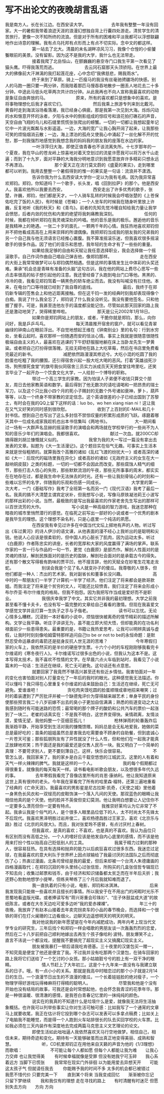 # 写不出论文的夜晚胡言乱语



我是南方人。长在长江边。在西安读大学。 
　　 
　　　 去年我有整整一年没有回家。大一的暑假我带着浪迹天涯的浪漫幻想独自背上行囊四处游走。清贫学生的清苦旅行，更像一次不知所终的流浪。但是对于所有的困难和平淡我都可以浮想联翩地作出诗意的理解。我有点乌托邦有点形而上有点不切实际。念中文的都这样。 
　　 
　　　　第一站去了北大。清晨的未名湖畔凉风习习，我像个仓惶的小偷饕餮眼前的美景。没有留影。因为这不是我的大学，我什么也无法带走。 
　　 
　　　　接着我爬了北岳恒山，在颤巍巍的悬空寺门口我生平第一次看见了猫头鹰。吓得我落荒而逃。 
　　 
　　　　去云冈石窟那天头顶骄阳。在世界上最大的佛像前大汗淋漓的我打起莲花座，心中念叨“我佛慈悲，赐我雨水”。 
　　 
　　　　终于来到了草原。骑上一匹瘦马的我没有丝毫驰骋疆场的快感。别人的马跑一圈只要一两分钟，而我陪着那匹马慢吞吞地散步一圈丢人地花去二十多分钟。中途此马低头吃草两次共计四分钟。从此我再也不向人宣称我最喜欢的动物是象征自由奔放的马。 
　　 
　　　　原来，所有的喜欢都只是想象中的喜欢。是将事物理想化后我才喜欢它们。 
　　 
　　　　然后我乘上旅游专列来到北戴河。黄昏时走到海滨浴场看落潮，我已经身心俱疲。那是我第一次见到大海。烁烁闪动的水和惬意开怀的泳者，夕阳与水中的倒影组成的惊叹号和浪花拍打礁石的声音，天空自由飞翔的鸟儿和石缝里慌慌张张爬出的螃蟹。一切的一切都让我想起童年记忆中一片波光粼粼与水影遥遥。一边，大海的宽广让我心胸开阔了起来，让我那些可笑的烦恼烟消云散；一边，海上漂泊的孤舟又使我心中涌起了一丝化解不开的忧愁，那一刻我强烈地感觉到我想念我的妈妈我的朋友我的座落在水边的家。 
　　 
　　　　一叶浮萍归大海，即使正值青春也不该流离失所。十七岁那年的一个夏夜，我在华山的苍龙岭上惊喜地对着天空划过的流星许愿我可以将万水千山走遍；而到了十九岁，面对平静的大海我分明地意识到我愿意放弃许多精彩只想永远不再漂泊。 
　　 
　　　　那个夏天正在流行莫文蔚的《盛夏的果实》，走到哪里都可以听到。我用去整整一个暑假得到的惟一的果实是一句话：流浪并不潇洒。 
　　 
　　　　告诉你我为什么去西安读大学你一定以为我有毛病。因为我异常喜欢郑钧。郑钧，你知道吗？一个歌手，长头发，唱《回到拉萨》的那个。他是西安人。我喜欢他所以我要去西安。 
　　 
　　　　西安走出了许多优秀的歌手，张楚，许巍，郑钧，他们都是天才。一个人骑车乱转的时候我会哼唱张楚的《上苍保佑吃完了饭的人民》，有时候是《苍蝇》；一个人坐车的时候我在随身听里放上许巍，反复地听《我的秋天》和《青鸟》。前者的先知先觉冷暖自知给我力量让我学会愤怒，后者内敛的忧伤和内里的绝望将我刺痛教我深刻。 
　　 
　　　　任何的时候，我都在倾听郑钧在我灵魂深处的吟唱。他的音乐是我的极乐。邂逅他的音乐是我精神上的艳遇。一张二十岁的面孔，一颗两千年的心情。我狂热地喜欢郑钧但并不把他看成高高在上用来崇拜的所谓偶像。我把郑钧当成我的朋友我的兄弟我的另一个自己我与他无须语言已经推心置腹。我不算准摇滚乐迷，但我喜欢很多摇滚歌手的很多作品。因了他们的音乐和思想，我年轻的生命才有了一些些的重量。 
　　 
　　　　如果给我足够的自由和天赋让我任意选择职业，我会选择做一个摇滚歌手。自己作词作曲自己唱自己弹吉他，像郑钧那样。 
　　 
　　　　走在西安的大街上我常常做梦可以与郑钧偶然相遇。但是这样的事情发生比中体彩的头奖还难。秉承“机会总是青睐有准备的头脑”这句古训，我在他的网站上费尽心思写一些点击率很高的帖子想引起他的注意。我还曾经昏了头跑到电台门口等他。黑黑的、冷冷的夜，我看见郑钧驾着一辆黑色的轿车绝尘而去。我没有叫喊没有拦住他。本来，在电台门口等待就已经到了我自尊的底线。 
　　 
　　　　最后，我终于在郑钧新专辑的签售会上和他近距离接触。但在这千钧一发的经典时刻我却表现得像个白痴。我说了什么我全忘了，郑钧说了什么我全没听见。我没有要他签名，只和他握了握手。可是，我甚至连他左手的温度都没能记住。尽管如此那天回家的路上我还是激动地哭了，哭得稀里哗啦。 
　　 
　　　　那天是公元2002年1月18日。 
　　 
　　　　如果你是郑钧网站上的朋友，或者，干脆你就是郑钧，那么，向你问好，我是乒乒乓乓。 
　　 
　　　　每天清晨推开宿舍的窗户，就可以看见青翠幽绿的钟南山在眼前浮出。不自觉地想起王维在《钟南别业》里的名句：行到水穷处，坐看云起时。喜欢那样一份随遇而安的恬淡心情。事实上我就是很随意很随性极端自由主义的人，最喜欢在逃课的下午舒舒服服地躺在床上当卧龙先生一梦黄粱。或者把自己打扮得很落魄，无挂无碍地在路上大吃草莓，然后在书店里免费看完最近的新书。 
　　 
　　　　减肥依然路漫漫其修远兮。大吃小混的吃圆了我的脸蛋也吃粗了我的腰围，还引得宿舍兴起一股大吃大喝的恶风。打着“英雄战死沙场，狗熊撑死食堂”的旗号我伙同宿舍三员实力派成员天天把食堂往垮里吃，还笑言毕业了一起开办一个饮食文化大学，一人给封一个博导的职称。 
　　 
　　　　带过一个高三学生的家教。因为怕误人子弟便不收钱只算交个朋友，周日去他家教英语和数学。最后得到了他无数次的请吃请喝和一把昂贵的瑞士军刀，以及这个只比我小四个月的死小子赐封的无数个外号诸如衰神，萝卜，葫芦等等，以及一个终身不带家教的坚定信念。这个英语很差的小子已经出国到了苏黎士，有时会在我的QQ上留下这样的话：luo bo，wo hen xiang nian ni！这让我在又气又好笑的同时感到很欣慰。 
　　 
　　　　收到了上百封的E-MAIL和几十封书信。想到自己也写出了这么多封信不禁惊叹量的积累形成质的飞跃。琢磨着哪天其中一位成名成家我趁机也出本书信集叫《两地书》。 
　　 
　　　 大一期间看过一场有一大群声名显赫的摇滚歌手的演唱会和两场就在学校举行的一些尚不为人知的音乐少年们的演唱会。我都很喜欢。 
　　 
　　　　献过一次血。就200CC却搞得跟刘胡兰慷慨就义似的。 
　　 
　　　　我曾为我的大一写过一篇没有拿出去发表的文章。拟题为《大一生活漫记》。这个题目实在俗气无趣。可事实上生活本来就是世俗粗陋的。就算我改个高雅的诸如《乱红飞渡的纷扰大一》或者高深的诸如《大一：后现代的磁场里我在异化》或者高妙的诸如《无政府主义的女生在大一敲响铜皮鼓》之类的标题，一切的一切都不会因此而改变。那些腐蚀人精气的细节，那些打击人信心的失败，那些默默流泪的午夜，那些无所事事的周末，都实实在在地存在过，都是我生命中无法抹去的时光。还有一些让我刻骨铭心的时刻和一些难以忘怀的名字，伴随我的乐观和伤感一同成长。 
　　 
　　　　大学里的第一次大考，一门《基础写作》我考了全班第一名而另一门《现代汉语》我考了最后一名。我真的搞不大清楚主谓宾定状补，但我想写小说，写像马原铁凝池莉王小波写的那样出彩的小说。当然，最极致的是写出我最喜欢的作家老舍先生写出的那样可以百世流芳的大作。 
　　 
　　　　写小说是一种高级的智力游戏，我迷恋那种在暗夜的城市里悄然潜行的感觉。在临死之前写出一部好的小说或者一个优秀的剧本是我毕生的理想。这个理想不染名利，只是心底里一个纯洁的夙愿。 
　　 
　　　　在西安我有幸见过许多在中国当代文坛上掷地有声的人物。听过写出《车过黄河》的诗人伊沙的语文课，从他表面的漫不经心上我听出的是聪明和尖锐。他说人心应该是很柔软的，但中国人的心脏长了肌肉，因为运动太多。听过《白鹿原》作者陈忠实的讲座，长者的宽厚和大家的风度赢得了满场的掌声。联系作家的一言一行与作品的一句一节，更觉《白鹿原》是部杰作。解剖人性面对的是灵魂的炼狱，解剖民族面对的是历史的盈缺，解剖社会面对的是承载古今的得失。还有那个散文写得极有韵味的贾平凹，他不擅言辞，他的天赋全在妙笔生花笔走龙蛇。 
　　 
　　　　别误会我是个见了名人就变孙子的傻瓜。我尊敬的人很多，但他们都是一种人：杰出的艺术家。我对副省长和董事长没兴趣。 
　　 
　　　　高中时的一帮朋友们一半学了计算机一半学了经济。他们注定了将来都会是款哥款姐。而我注定了将来是个贫穷的文人，可能还比较愤青。我们注定了将来会形成小布尔乔亚·布尔什维克的格局。但我不抱怨。因为我把写作当成是爱好而不是职业。 
　　 
　　　　我很庆幸我学了中文。其实它并非我的最初理想。大学之前我甚至看不懂卡夫卡，也没有写一篇完整的文章给自己看看的激情。但现在我喜爱文学感觉文学并且打算一生执子之手与子偕老。 
　　 
　　　　读书可以忘忧。无论心情多么糟糕，沉浸到一本好看的小说中，烦恼很快被离奇的情节精彩的描述所解构。文学让我平静。听庄子讲讲无为，虽不能立即大彻大悟，但却能真的在功名利禄面前少一些患得患失。最重要的是，书籍让我热爱思考，让我可以明辨真诚与虚假，让我时时刻刻像哈姆雷特那样追问自己to be or not to be的永恒命题：是默然忍受命运暴虐的毒箭还是挺身反抗人世无涯的苦难？ 
　　 
　　　　今年寒假归家的火车上，我依然买的是半价的硬座学生票。十六个小时的车程刚刚够我看完卡尔维诺的《寒冬夜行人》。卡尔维诺写过很多出色的小说，但我认为这本不是。这本写得太技术，我不喜欢不性情的文字。在早晨六点火车临到站时，我看见了小说篇末的一句话：生活还在继续，死亡无可避免。这句话还有点意思。 
　　 
　　　　就要回家了我竟然不够高兴甚至还有些近乡情怯。我害怕面对一年的变化也害怕面对别人打量变化了一年后的我时的眼光。这种感觉我无法描述。你可以懂吗？我只得在心里重复卡尔维诺的话来鼓励自己：生活还在继续，死亡无可避免。爱谁谁吧！ 
　　 
　　　　贪吃肉夹馍吃圆的脸蛋顺理成章地招来嘲笑；过时的着装遭到了严厉批评并被一个缺德鬼评价为穿得越来越艺术；单身平民的身份使那些预言我二十八岁前嫁不出去的臭小子更加自信满满；熟悉的街道变动之大让我感到随时有可能迷路的恐慌；最常喝的那个牌子的酸奶和公共汽车的票价一起涨到了一块二。老崔的话真实在：不是我不明白，这世界变得快。亲情疏离，友情淡漠，爱情无望，我他妈整一个亚细亚孤儿！ 
　　 
　　　　枪林弹雨的轮番轰炸后我渐趋平静，开始享受到生活对我的慷慨馈赠。妈妈总是会无私地爱我，她做的菜总是最好吃的；苗条的姐姐虽然总是害我去吃需要奋不顾身的自助餐，但到底诚心一片苍天可鉴；那些狐朋狗友有了异性就没了什么人性，但和他们在一起我才能真正放肆地欢笑；热干面还是我的最爱还是仅售人民币一块。我又明白了一个简单的真理：不要苛求别人，更不要刻薄自己，这样，快乐会很容易。 
　　 
　　　　不管怎么说，我回家来了。我的家乡是白云千载空悠悠的江城武汉。这里的人有着和天气一样火辣辣的脾气。我就是这样的一个人。 
　　 
　　　　我的每个假期都过得很重复。就像我的每天每天一样。读书看电影听歌会朋友，以及想很多年代久远的事。　　 
　　 去年寒假我看完了音像店里所有的肖恩·康纳利。他让我知道原来这世上真有很帅的老头。今年我在家看完了所有的哈里森·福特，还第三遍地重看了经典的《亡命天涯》。我最喜欢的男影星是尼古拉斯·凯奇，《天使之城》里他着一身黑色长风衣和一双锃亮的皮鞋饰演一个落入凡间的天使。那双蓝色的眼睛让我相信他真的是个天使。他的脸并不英俊但变幻莫测。他让我明白想要让人记住你不一定要多么漂亮但你一定要有特点。 
　　 
　　　　我推崇好莱坞认为它非常了不起。我承认我是个俗气的人，是个很多人眼里品位低下的人，太不时尚太不先锋太不后现代。我喜欢黑泽明胜过岩井俊二，喜欢杨德昌胜过王家卫，喜欢《北京乐与路》胜过《北京的风很大》。而且，我对张爱玲不感冒，有点讨厌村上春树。 
　　 
　　　　但我喜欢，是真的喜欢；不喜欢，也是真的不喜欢。我认为品位只有区别而没有高低之分。一个人的嗜好应该是他发自内心底里的感情，而不该是他用来打扮个性以抬高自己贬低别人的工具。 
　　 
　　　　我属于精力过剩的那种人，很容易狂热。在具有选择和抛弃的能力以后疯狂喜欢过很多东西。我迷恋过足球，在我最喜欢的意大利队于世界杯上因点球输给了我最讨厌的法国队之后而彻底伤了心；热衷过漫画，北条司曾经是我的最爱，但后来却被一个台湾人朱德庸画的四格漫画取代；在郑钧沉寂的年头里倾心过张信哲，所购买的几盒张信哲专辑现已不知去向；收集过邮票和钱币，由于经济和知识储备都太贫乏而在半年后夭折；我还野心勃勃地想学小提琴，但练夹琴练了三个月后我就知难而退了。 
　　 
　　　　我一直执着的只有小说，电影，郑钧和冰淇淋。 
　　 
　　　　后来我发现我只能做一些喜欢并且擅长的事情。所以我安于在不用出门的闲暇时光乐不思蜀地看盗版光碟。或者捧读写有“蒋兴哥重会珍珠衫”、“庄子休鼓盆成大道”的故纸陈言。或者在大冬天边吃可爱多边听“我的爱赤裸裸”。 
　　 
　　　　年三十的夜晚，我放弃了有赵本山接着去年卖完拐卖车的小品的春节晚会，而选择和一个很铁的哥们在灯火阑珊的江边看烟火。边聊天边遥想明天的明天的明天。 
　　 
　　　　我对他说我的新年愿望是在今年内减肥成功，两年内考上现当代文学专业的研究生，三年后找个和郑钧一样会唱歌的男朋友谈一次轰轰烈烈的恋爱，然后在二十八岁前把自己顺利地嫁出去再生个孩子像哈利·波特。朋友爆笑不止，直言不讳说一个都没戏，提醒我不要搞完了超现实主义又搞魔幻现实主义。 
　　 
　　　　朋友被我暴打一顿后请我吃肯德基。三十夜里的汉堡包买一赠一，不知究竟是便宜了他还是便宜了我。不过我并没有吃那两个汉堡包，在骑车回家的路上我将它们送给了一个乞讨的小女孩。那小姑娘脏兮兮的脸上有一双干净的眼睛。 
　　 
　　　　情人节赶上了大年初三。这是个十九年来一直没有与我建立联系的日子。哦，有一点小小的关系。那就是我高中时暗恋过的那个小子就是2月14日的生日。一个浪漫节日出生的不浪漫的傻瓜，一个长着娃娃脸的绝对瘦子，一个物理学得好游戏玩得棒麻将打得精的聪明人。 
　　 
　　　　尽管我和他是个没有开始也没有结局的故事，可我还是会时常想起他，也会怀念我青涩的花季年华。那是一种很温暖、很清澈的感情，是我苍白青春记忆里的一抹纯纯的颜色。 
　　 
　　　　说实在的我真的不知道什么是垃圾什么是爱，就像我无法将生活抽象概括。也许我可以列举些事实让你对生活可触可感：比如我写了一个通宵的文章马上就要收尾，我正在估计将它投到哪个杂志可以发表可以多拿点稿费；比如关上了电脑我不能睡觉，而是得一个人跑到火车站排很长的队去买回学校的火车票。比如我必须在三天内装作有深度地去完成两篇马克思主义文艺理论的论文。 
　　 
　　　　即使生活如此咄咄逼人我依然喜欢天马行空地做梦。相信自己，相信未来，期待奇迹和变化。期待有一天能够破茧而出真正地变得美丽、成熟和智慧。 
　　 
　　　　听，CD机里郑钧正在用他来自天籁的声音为他的《1/3理想》而歌唱： 
　　 
　　　　不可能让每个人都如愿 但每个人都能让我为难　　让我心力交瘁 也让我觉得美 　　有时候幸福就像是受罪 但没有她我宁可玉碎　　我心系着远方 当脚下已慌张 　　我常常在现实门外徘徊 以为能用爱去异想天开　　可能这太孩子气 但就请任我去 　　你能赐予我的时间不多 太多的机会都已被错过　　我愿不惜代价 只要完美一下 　　直到某个将来 当我变成回忆　　渐渐被你忘记 只留下梦继续 　　我和我仅有的理想 走在寻找的路上　　有时清醒有时迷茫 但愿别失去方向　　方向 方向 
　　 
